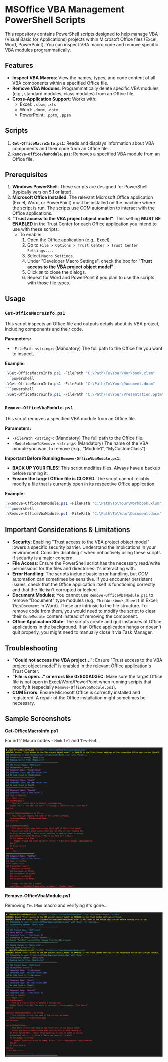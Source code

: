 # MSOffice VBA Management PowerShell Scripts 

This repository contains PowerShell scripts designed to help manage VBA (Visual Basic for Applications) projects within Microsoft Office files (Excel, Word, PowerPoint). You can inspect VBA macro code and remove specific VBA modules programmatically.

## Features

* **Inspect VBA Macros**: View the names, types, and code content of all VBA components within a specified Office file.
* **Remove VBA Modules**: Programmatically delete specific VBA modules (e.g., standard modules, class modules) from an Office file.
* **Cross-Application Support**: Works with:
    * Excel: `.xlsm`, `.xls`
    * Word: `.docm`, `.dotm`
    * PowerPoint: `.pptm`, `.ppsm`

## Scripts

1.  **`Get-OfficeMacroInfo.ps1`**: Reads and displays information about VBA components and their code from an Office file.
2.  **`Remove-OfficeVbaModule.ps1`**: Removes a specified VBA module from an Office file.

## Prerequisites

1.  **Windows PowerShell**: These scripts are designed for PowerShell (typically version 5.1 or later).
2.  **Microsoft Office Installed**: The relevant Microsoft Office application (Excel, Word, or PowerPoint) must be installed on the machine where the script is run. The scripts use COM automation to interact with the Office applications.
3.  **"Trust access to the VBA project object model"**: This setting **MUST BE ENABLED** in the Trust Center for each Office application you intend to use with these scripts.
    * To enable:
        1.  Open the Office application (e.g., Excel).
        2.  Go to `File > Options > Trust Center > Trust Center Settings...`.
        3.  Select `Macro Settings`.
        4.  Under "Developer Macro Settings", check the box for **"Trust access to the VBA project object model"**.
        5.  Click `OK` to close the dialogs.
        6.  Repeat for Word and PowerPoint if you plan to use the scripts with those file types.

## Usage

### `Get-OfficeMacroInfo.ps1`

This script inspects an Office file and outputs details about its VBA project, including components and their code.

**Parameters:**

* `-FilePath <string>`: (Mandatory) The full path to the Office file you want to inspect.

**Example:**

```powershell
.\Get-OfficeMacroInfo.ps1 -FilePath "C:\Path\To\Your\Workbook.xlsm"
```powershell
.\Get-OfficeMacroInfo.ps1 -FilePath "C:\Path\To\Your\Document.docm"
```powershell
.\Get-OfficeMacroInfo.ps1 -FilePath "C:\Path\To\Your\Presentation.pptm"
```

### `Remove-OfficeVbaModule.ps1`

This script removes a specified VBA module from an Office file.

**Parameters:**

* `-FilePath <string>`: (Mandatory) The full path to the Office file.
* `-ModuleNameToRemove <string>`: (Mandatory) The name of the VBA module you want to remove (e.g., "Module1", "MyCustomClass").

**Important Before Running `Remove-OfficeVbaModule.ps1`:**

* **BACK UP YOUR FILES!** This script modifies files. Always have a backup before running it.
* **Ensure the target Office file is CLOSED.** The script cannot reliably modify a file that is currently open in its respective Office application.

**Example:**

```powershell
.\Remove-OfficeVbaModule.ps1 -FilePath "C:\Path\To\Your\Workbook.xlsm" -ModuleNameToRemove "Module1"
```powershell
.\Remove-OfficeVbaModule.ps1 -FilePath "C:\Path\To\Your\Document.docm" -ModuleNameToRemove "ObsoleteCodeModule"
```

## Important Considerations & Limitations

* **Security**: Enabling "Trust access to the VBA project object model" lowers a specific security barrier. Understand the implications in your environment. Consider disabling it when not actively using these scripts if security is a major concern.
* **File Access**: Ensure the PowerShell script has the necessary read/write permissions for the files and directories it's interacting with.
* **Error Handling**: The scripts include basic error handling, but COM automation can sometimes be sensitive. If you encounter persistent issues, check that the Office application itself is functioning correctly and that the file isn't corrupted or locked.
* **Document Modules**: You cannot use `Remove-OfficeVbaModule.ps1` to remove "Document" type modules (e.g., `ThisWorkbook`, `Sheet1` in Excel; `ThisDocument` in Word). These are intrinsic to the file structure. To remove code from them, you would need to modify the script to clear their `CodeModule` content instead of removing the component.
* **Office Application State**: The scripts create and quit instances of Office applications in the background. If an Office application hangs or doesn't quit properly, you might need to manually close it via Task Manager.

## Troubleshooting

* **"Could not access the VBA project..."**: Ensure "Trust access to the VBA project object model" is enabled in the relevant Office application's Trust Center.
* **"File is open..." or errors like 0x800A03EC**: Make sure the target Office file is not open in Excel/Word/PowerPoint when running scripts that modify it (especially `Remove-OfficeVbaModule.ps1`).
* **COM Errors**: Ensure Microsoft Office is correctly installed and registered. A repair of the Office installation might sometimes be necessary.


## Sample Screenshots

**Get-OfficeMacroInfo.ps1**

Found 2 Macro codes - `Module1` and `TestMod`...

![Screenshot of Get-OfficeMacroInfo.ps1 output](screenshots/Get-OfficeMacroInfo_output.png)

**Remove-OfficeVbaModule.ps1**

Removing `TestMod` macro and verifying it's gone...

![Screenshot of Remove-OfficeVbaModule.ps1 running](screenshots/Remove-OfficeVbaModule_running.png)
